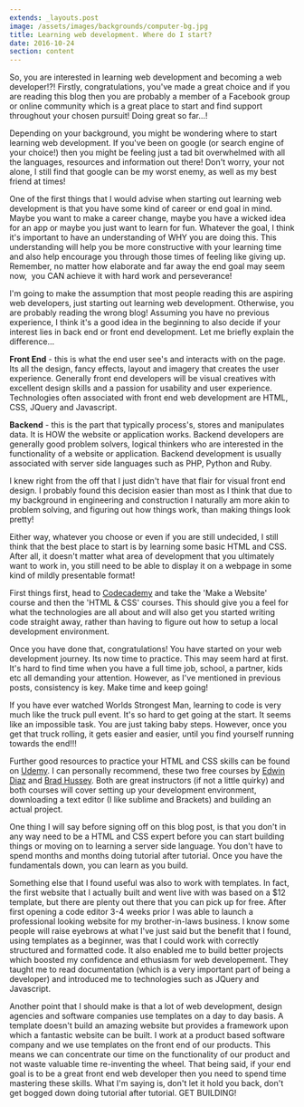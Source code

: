 ```yaml
---
extends: _layouts.post
image: /assets/images/backgrounds/computer-bg.jpg
title: Learning web development. Where do I start?
date: 2016-10-24
section: content
---
```


So, you are interested in learning web development and becoming a web developer!?! Firstly, congratulations, you've made a great choice and if you are reading this blog then you are probably a member of a Facebook group or online community which is a great place to start and find support throughout your chosen pursuit! Doing great so far...!

Depending on your background, you might be wondering where to start learning web development. If you've been on google (or search engine of your choice!) then you might be feeling just a tad bit overwhelmed with all the languages, resources and information out there! Don't worry, your not alone, I still find that google can be my worst enemy, as well as my best friend at times!

One of the first things that I would advise when starting out learning web development is that you have some kind of career or end goal in mind. Maybe you want to make a career change, maybe you have a wicked idea for an app or maybe you just want to learn for fun. Whatever the goal, I think it's important to have an understanding of WHY you are doing this. This understanding will help you be more constructive with your learning time and also help encourage you through those times of feeling like giving up. Remember, no matter how elaborate and far away the end goal may seem now,  you CAN achieve it with hard work and perseverance!

I'm going to make the assumption that most people reading this are aspiring web developers, just starting out learning web development. Otherwise, you are probably reading the wrong blog! Assuming you have no previous experience, I think it's a good idea in the beginning to also decide if your interest lies in back end or front end development. Let me briefly explain the difference...

**Front End** - this is what the end user see's and interacts with on the page. Its all the design, fancy effects, layout and imagery that creates the user experience. Generally front end developers will be visual creatives with excellent design skills and a passion for usability and user experience. Technologies often associated with front end web development are HTML, CSS, JQuery and Javascript.

**Backend** - this is the part that typically process's, stores and manipulates data. It is HOW the website or application works. Backend developers are generally good problem solvers, logical thinkers who are interested in the functionality of a website or application. Backend development is usually associated with server side languages such as PHP, Python and Ruby.

I knew right from the off that I just didn't have that flair for visual front end design. I probably found this decision easier than most as I think that due to my background in engineering and construction I naturally am more akin to problem solving, and figuring out how things work, than making things look pretty!

Either way, whatever you choose or even if you are still undecided, I still think that the best place to start is by learning some basic HTML and CSS. After all, it doesn't matter what area of development that you ultimately want to work in, you still need to be able to display it on a webpage in some kind of mildly presentable format!

First things first, head to [Codecademy](https://www.codecademy.com) and take the 'Make a Website' course and then the 'HTML &amp; CSS' courses. This should give you a feel for what the technologies are all about and will also get you started writing code straight away, rather than having to figure out how to setup a local development environment.

Once you have done that, congratulations! You have started on your web development journey. Its now time to practice. This may seem hard at first. It's hard to find time when you have a full time job, school, a partner, kids etc all demanding your attention. However, as I've mentioned in previous posts, consistency is key. Make time and keep going!

If you have ever watched Worlds Strongest Man, learning to code is very much like the truck pull event. It's so hard to get going at the start. It seems like an impossible task. You are just taking baby steps. However, once you get that truck rolling, it gets easier and easier, until you find yourself running towards the end!!!

Further good resources to practice your HTML and CSS skills can be found on [Udemy](https://www.udemy.com/courses/). I can personally recommend, these two free courses by [Edwin Diaz](https://www.udemy.com/html-and-css-for-beginners-crash-course-learn-fast-easy/) and [Brad Hussey](https://www.udemy.com/bootstrap-4/). Both are great instructors (if not a little quirky) and both courses will cover setting up your development environment, downloading a text editor (I like sublime and Brackets) and building an actual project.

One thing I will say before signing off on this blog post, is that you don't in any way need to be a HTML and CSS expert before you can start building things or moving on to learning a server side language. You don't have to spend months and months doing tutorial after tutorial. Once you have the fundamentals down, you can learn as you build.

Something else that I found useful was also to work with templates. In fact, the first website that I actually built and went live with was based on a $12 template, but there are plenty out there that you can pick up for free. After first opening a code editor 3-4 weeks prior I was able to launch a professional looking website for my brother-in-laws business. I know some people will raise eyebrows at what I've just said but the benefit that I found, using templates as a beginner, was that I could work with correctly structured and formatted code. It also enabled me to build better projects which boosted my confidence and ethusiasm for web developement. They taught me to read documentation (which is a very important part of being a developer) and introduced me to technologies such as JQuery and Javascript.

Another point that I should make is that a lot of web development, design agencies and software companies use templates on a day to day basis. A template doesn't build an amazing website but provides a framework upon which a fantastic website can be built. I work at a product based software company and we use templates on the front end of our products. This means we can concentrate our time on the functionality of our product and not waste valuable time re-inventing the wheel. That being said, if your end goal is to be a great front end web developer then you need to spend time mastering these skills. What I'm saying is, don't let it hold you back, don't get bogged down doing tutorial after tutorial. GET BUILDING!


